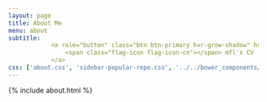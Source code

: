 ```yaml
---
layout: page
title: About Me
menu: about
subtitle:   
            <a role="button" class="btn btn-primary hvr-grow-shadow" href="/assets/files/cv.pdf">
                <span class="flag-icon flag-icon-cn"></span> mfl's CV
            </a>
css: ['about.css', 'sidebar-popular-repo.css', '../../bower_components/flag-icon-css/css/flag-icon.min.css']
---
```


{% include about.html %}
